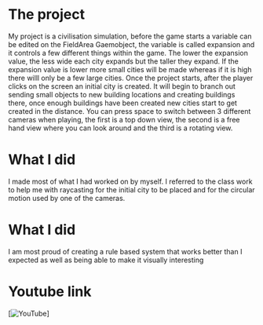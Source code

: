 # The project
My project is a civilisation simulation, before the game starts a variable can be edited on the FieldArea Gaemobject, the variable is called expansion and it controls a few different things within the game. The lower the expansion value, the less wide each city expands but the taller they expand. If the expansion value is lower more small cities will be made whereas if it is high there willl only be a few large cities. Once the project starts, after the player clicks on the screen an initial city is created. It will begin to branch out sending small objects to new building locations and creating buildings there, once enough buildings have been created new cities start to get created in the distance. You can press space to switch between 3 different cameras when playing, the first is a top down view, the second is a free hand view where you can look around and the third is a rotating view.

# What I did
I made most of what I had worked on by myself. I referred to the class work to help me with raycasting for the initial city to be placed and for the circular motion used by one of the cameras.

# What I did
I am most proud of creating a rule based system that works better than I expected as well as being able to make it visually interesting

# Youtube link
[![YouTube](https://youtu.be/QBFpcrr58N4)]
